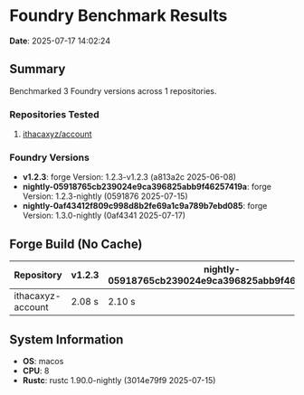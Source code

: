 # Foundry Benchmark Results

**Date**: 2025-07-17 14:02:24

## Summary

Benchmarked 3 Foundry versions across 1 repositories.

### Repositories Tested

1. [ithacaxyz/account](https://github.com/ithacaxyz/account)

### Foundry Versions

- **v1.2.3**: forge Version: 1.2.3-v1.2.3 (a813a2c 2025-06-08)
- **nightly-05918765cb239024e9ca396825abb9f46257419a**: forge Version: 1.2.3-nightly (0591876 2025-07-15)
- **nightly-0af43412f809c998d8b2fe69a1c9a789b7ebd085**: forge Version: 1.3.0-nightly (0af4341 2025-07-17)

## Forge Build (No Cache)

| Repository | v1.2.3 | nightly-05918765cb239024e9ca396825abb9f46257419a | nightly-0af43412f809c998d8b2fe69a1c9a789b7ebd085 |
|------------|----------|----------|----------|
| ithacaxyz-account | 2.08 s | 2.10 s | 2.31 s |

## System Information

- **OS**: macos
- **CPU**: 8
- **Rustc**: rustc 1.90.0-nightly (3014e79f9 2025-07-15)
